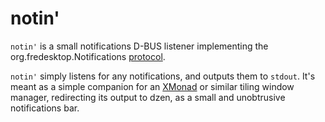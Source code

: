notin'
======

`notin'` is a small notifications D-BUS listener implementing the
org.fredesktop.Notifications [protocol][protocol].

`notin'` simply listens for any notifications, and outputs them to `stdout`.
It's meant as a simple companion for an [XMonad][xmonad] or similar tiling
window manager, redirecting its output to dzen, as a small and unobtrusive
notifications bar.


[protocol]: http://www.galago-project.org/specs/notification/0.9/x408.html
[xmonad]: http://xmonad.org/
